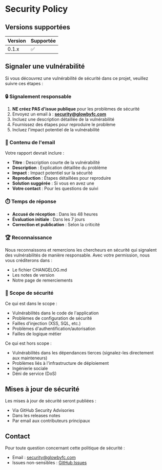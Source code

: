 # Security Policy

## Versions supportées

| Version | Supportée          |
| ------- | ------------------ |
| 0.1.x   | :white_check_mark: |

## Signaler une vulnérabilité

Si vous découvrez une vulnérabilité de sécurité dans ce projet, veuillez suivre ces étapes :

### 🔒 Signalement responsable

1. **NE créez PAS d'issue publique** pour les problèmes de sécurité
2. Envoyez un email à : **security@glowbyfc.com**
3. Incluez une description détaillée de la vulnérabilité
4. Fournissez des étapes pour reproduire le problème
5. Incluez l'impact potentiel de la vulnérabilité

### 📧 Contenu de l'email

Votre rapport devrait inclure :

- **Titre** : Description courte de la vulnérabilité
- **Description** : Explication détaillée du problème
- **Impact** : Impact potentiel sur la sécurité
- **Reproduction** : Étapes détaillées pour reproduire
- **Solution suggérée** : Si vous en avez une
- **Votre contact** : Pour les questions de suivi

### ⏱️ Temps de réponse

- **Accusé de réception** : Dans les 48 heures
- **Évaluation initiale** : Dans les 7 jours
- **Correction et publication** : Selon la criticité

### 🏆 Reconnaissance

Nous reconnaissons et remercions les chercheurs en sécurité qui signalent des vulnérabilités de manière responsable. Avec votre permission, nous vous créditerons dans :

- Le fichier CHANGELOG.md
- Les notes de version
- Notre page de remerciements

### 🔐 Scope de sécurité

Ce qui est dans le scope :
- Vulnérabilités dans le code de l'application
- Problèmes de configuration de sécurité
- Failles d'injection (XSS, SQL, etc.)
- Problèmes d'authentification/autorisation
- Failles de logique métier

Ce qui est hors scope :
- Vulnérabilités dans les dépendances tierces (signalez-les directement aux mainteneurs)
- Problèmes liés à l'infrastructure de déploiement
- Ingénierie sociale
- Déni de service (DoS)

## Mises à jour de sécurité

Les mises à jour de sécurité seront publiées :
- Via GitHub Security Advisories
- Dans les releases notes
- Par email aux contributeurs principaux

## Contact

Pour toute question concernant cette politique de sécurité :
- Email : security@glowbyfc.com
- Issues non-sensibles : [GitHub Issues](https://github.com/votre-username/glow-by-fc-landing/issues)
